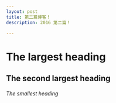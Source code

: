 ```yaml
---
layout: post
title: 第二篇博客！
description: 2016 第二篇！

---
```

# The largest heading
## The second largest heading
###### The smallest heading